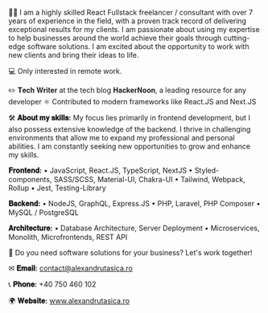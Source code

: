 👨‍💼 I am a highly skilled React Fullstack freelancer / consultant with over 7 years of experience in the field, with a proven track record of delivering exceptional results for my clients. I am passionate about using my expertise to help businesses around the world achieve their goals through cutting-edge software solutions. I am excited about the opportunity to work with new clients and bring their ideas to life.


💻 Only interested in remote work.


✏️ 𝐓𝐞𝐜𝐡 𝐖𝐫𝐢𝐭𝐞𝐫 at the tech blog 𝐇𝐚𝐜𝐤𝐞𝐫𝐍𝐨𝐨𝐧, a leading resource for any developer
⚛️ Contributed to modern frameworks like React.JS and Next.JS


🛠️ **𝐀𝐛𝐨𝐮𝐭 𝐦𝐲 𝐬𝐤𝐢𝐥𝐥𝐬:**
My focus lies primarily in frontend development, but I also possess extensive knowledge of the backend. I thrive in challenging environments that allow me to expand my professional and personal abilities. I am constantly seeking new opportunities to grow and enhance my skills.

**𝐅𝐫𝐨𝐧𝐭𝐞𝐧𝐝:**
• JavaScript, React.JS, TypeScript, NextJS
• Styled-components, SASS/SCSS, Material-UI, Chakra-UI
• Tailwind, Webpack, Rollup
• Jest, Testing-Library

**𝐁𝐚𝐜𝐤𝐞𝐧𝐝:**
• NodeJS, GraphQL, Express.JS
• PHP, Laravel, PHP Composer
• MySQL / PostgreSQL

**𝐀𝐫𝐜𝐡𝐢𝐭𝐞𝐜𝐭𝐮𝐫𝐞:**
• Database Architecture, Server Deployment
• Microservices, Monolith, Microfrontends, REST API


🤝 Do you need software solutions for your business? Let's work together!


✉ **𝐄𝐦𝐚𝐢𝐥:** contact@alexandrutasica.ro

📞 **𝐏𝐡𝐨𝐧𝐞:** +40 750 460 102

🌍 **𝐖𝐞𝐛𝐬𝐢𝐭𝐞:** www.alexandrutasica.ro
